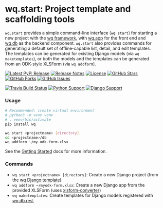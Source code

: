 wq.start: Project template and scaffolding tools
================================

`wq.start` provides a simple command-line interface (`wq start`) for starting a new project with the [wq framework], with [wq.app] for the front end and [wq.db] as the backend component.  `wq.start` also provides commands for generating a default set of offline-capable list, detail, and edit templates.  The templates can be generated for existing Django models (via `wq maketemplates`), or both the models and the templates can be generated from an ODK-style [XLSForm](http://xlsform.org) (via `wq addform`).

[![Latest PyPI Release](https://img.shields.io/pypi/v/wq.start.svg)](https://pypi.python.org/pypi/wq.start)
[![Release Notes](https://img.shields.io/github/release/wq/wq.start.svg)](https://github.com/wq/wq.start/releases)
[![License](https://img.shields.io/pypi/l/wq.start.svg)](https://wq.io/license)
[![GitHub Stars](https://img.shields.io/github/stars/wq/wq.start.svg)](https://github.com/wq/wq.start/stargazers)
[![GitHub Forks](https://img.shields.io/github/forks/wq/wq.start.svg)](https://github.com/wq/wq.start/network)
[![GitHub Issues](https://img.shields.io/github/issues/wq/wq.start.svg)](https://github.com/wq/wq.start/issues)

[![Travis Build Status](https://img.shields.io/travis/wq/wq.start/master.svg)](https://travis-ci.org/wq/wq.start)
[![Python Support](https://img.shields.io/pypi/pyversions/wq.start.svg)](https://pypi.python.org/pypi/wq.start)
[![Django Support](https://img.shields.io/badge/Django-1.10%2C%201.11-blue.svg)](https://pypi.python.org/pypi/wq.start)

### Usage

```sh
# Recommended: create virtual environment
# python3 -m venv venv
# . venv/bin/activate
pip install wq

wq start <projectname> [directory]
cd <projectname>/db
wq addform ~/my-odk-form.xlsx
```

See the [Getting Started] docs for more information.

### Commands

 * `wq start <projectname> [directory]`: Create a new Django project (from the [wq Django template])
 * `wq addform ~/myodk-form.xlsx`: Create a new Django app from the provided XLSForm (uses [xlsform-converter])
 * `wq maketemplates`: Create templates for Django models registered with [wq.db.rest]

[wq framework]: https://wq.io/
[wq.app]: https://wq.io/wq.app
[wq.db]: https://wq.io/wq.db
[wq Django template]: https://github.com/wq/wq-django-template
[xlsform-converter]: https://github.com/wq/xlsform-converter
[Getting Started]: https://wq.io/docs/setup
[wq.db.rest]: https://wq.io/docs/about-rest
